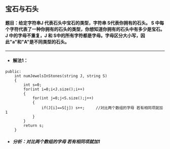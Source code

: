 ## 宝石与石头
#### 题目：给定字符串J 代表石头中宝石的类型，字符串 S代表你拥有的石头。 S 中每个字符代表了一种你拥有的石头的类型，你想知道你拥有的石头中有多少是宝石。J 中的字母不重复，J 和 S中的所有字符都是字母。字母区分大小写，因此"a"和"A"是不同类型的石头。
---
* #### 解法1：
```
public:
    int numJewelsInStones(string J, string S) 
    {
        int s=0;
        for(int i=0;i<J.size();i++)
        {
            for(int j=0;j<S.size();j++)
            {
                if(J[i]==S[j]) s++;		//对比两个数组的字母 若有相同项就加1
            }
        }
        return s;
    }
```
* ##### 分析：对比两个数组的字母 若有相同项就加1